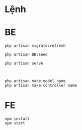 # Lệnh

# BE

    php artisan migrate:refresh

    php artisan DB:seed

    php artisan serve



    php artisan make:model name
    php artisan make:controller name

# FE

    npm install
    npm start
